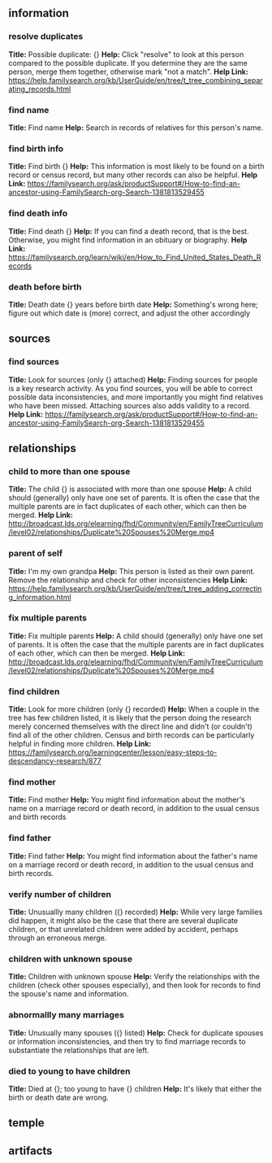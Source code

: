 
## information

### resolve duplicates
**Title:** Possible duplicate: {}
**Help:** Click "resolve" to look at this person compared to the possible duplicate. If you determine they are the same person, merge them together, otherwise mark "not a match".
**Help Link:** https://help.familysearch.org/kb/UserGuide/en/tree/t_tree_combining_separating_records.html

### find name
**Title:** Find name
**Help:** Search in records of relatives for this person's name.

### find birth info
**Title:** Find birth {}
**Help:** This information is most likely to be found on a birth record or census record, but many other records can also be helpful.
**Help Link:** https://familysearch.org/ask/productSupport#/How-to-find-an-ancestor-using-FamilySearch-org-Search-1381813529455

### find death info
**Title:** Find death {}
**Help:** If you can find a death record, that is the best. Otherwise, you might find information in an obituary or biography.
**Help Link:** https://familysearch.org/learn/wiki/en/How_to_Find_United_States_Death_Records

### death before birth
**Title:** Death date {} years before birth date
**Help:** Something's wrong here; figure out which date is (more) correct, and adjust the other accordingly


## sources

### find sources
**Title:** Look for sources (only {} attached)
**Help:** Finding sources for people is a key research activity. As you find sources, you will be able to correct possible data inconsistencies, and more importantly you might find relatives who have been missed. Attaching sources also adds validity to a record.
**Help Link:** https://familysearch.org/ask/productSupport#/How-to-find-an-ancestor-using-FamilySearch-org-Search-1381813529455


## relationships

### child to more than one spouse
**Title:** The child {} is associated with more than one spouse
**Help:** A child should (generally) only have one set of parents. It is often the case that the multiple parents are in fact duplicates of each other, which can then be merged.
**Help Link:** http://broadcast.lds.org/elearning/fhd/Community/en/FamilyTreeCurriculum/level02/relationships/Duplicate%20Spouses%20Merge.mp4

### parent of self
**Title:** I'm my own grandpa
**Help:** This person is listed as their own parent. Remove the relationship and check for other inconsistencies
**Help Link:** https://help.familysearch.org/kb/UserGuide/en/tree/t_tree_adding_correcting_information.html

### fix multiple parents
**Title:** Fix multiple parents
**Help:** A child should (generally) only have one set of parents. It is often the case that the multiple parents are in fact duplicates of each other, which can then be merged.
**Help Link:** http://broadcast.lds.org/elearning/fhd/Community/en/FamilyTreeCurriculum/level02/relationships/Duplicate%20Spouses%20Merge.mp4

### find children
**Title:** Look for more children (only {} recorded)
**Help:** When a couple in the tree has few children listed, it is likely that the person doing the research merely concerned themselves with the direct line and didn't (or couldn't) find all of the other children. Census and birth records can be particularly helpful in finding more children.
**Help Link:** https://familysearch.org/learningcenter/lesson/easy-steps-to-descendancy-research/877

### find mother
**Title:** Find mother
**Help:** You might find information about the mother's name on a marriage record or death record, in addition to the usual census and birth records

### find father
**Title:** Find father
**Help:** You might find information about the father's name on a marriage record or death record, in addition to the usual census and birth records.

### verify number of children
**Title:** Unusuallly many children ({} recorded)
**Help:** While very large families did happen, it might also be the case that there are several duplicate children, or that unrelated children were added by accident, perhaps through an erroneous merge.

### children with unknown spouse
**Title:** Children with unknown spouse
**Help:** Verify the relationships with the children (check other spouses especially), and then look for records to find the spouse's name and information.

### abnormallly many marriages
**Title:** Unusually many spouses ({} listed)
**Help:** Check for duplicate spouses or information inconsistencies, and then try to find marriage records to substantiate the relationships that are left.

### died to young to have children
**Title:** Died at {}; too young to have {} children
**Help:** It's likely that either the birth or death date are wrong.


## temple


## artifacts


